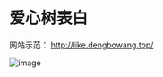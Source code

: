 # 爱心树表白
网站示范：
http://like.dengbowang.top/

![image](https://user-images.githubusercontent.com/76862195/198254876-dcf7e79f-da63-4e9a-a6d4-c0f161b43b99.png)
